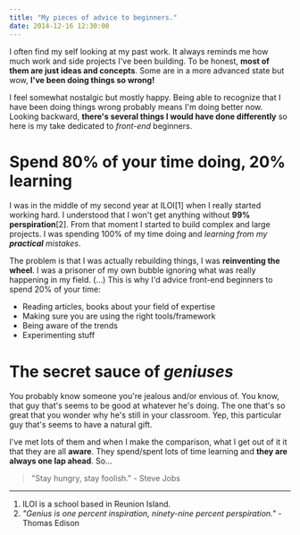```yaml
---
title: "My pieces of advice to beginners."
date: 2014-12-16 12:30:00
---
```


I often find my self looking at my past work.
It always reminds me how much work and side projects I've been building.
To be honest, **most of them are just ideas and concepts**.
Some are in a more advanced state but wow, **I've been doing things so wrong!**

I feel somewhat nostalgic but mostly happy.
Being able to recognize that I have been doing things wrong probably means I'm doing better now.
Looking backward, **there's several things I would have done differently** so here is my take dedicated to _front-end_ beginners.

# Spend 80% of your time doing, 20% learning

I was in the middle of my second year at ILOI[1] when I really started working hard.
I understood that I won't get anything without **99% perspiration**[2].
From that moment I started to build complex and large projects.
I was spending 100% of my time doing and _learning from my **practical** mistakes_.

The problem is that I was actually rebuilding things, I was **reinventing the wheel**.
I was a prisoner of my own bubble ignoring what was really happening in my field.
(...)
This is why I'd advice front-end beginners to spend 20% of your time:

* Reading articles, books about your field of expertise
* Making sure you are using the right tools/framework
* Being aware of the trends
* Experimenting stuff

# The secret sauce of _geniuses_

You probably know someone you're jealous and/or envious of.
You know, that guy that's seems to be good at whatever he's doing.
The one that's so great that you wonder why he's still in your classroom.
Yep, this particular guy that's seems to have a natural gift.

I've met lots of them and when I make the comparison, what I get out of it it that they are all **aware**.
They spend/spent lots of time learning and **they are always one lap ahead**.
So...

> "Stay hungry, stay foolish." - Steve Jobs

---

1. ILOI is a school based in Reunion Island.
2. _"Genius is one percent inspiration, ninety-nine percent perspiration."_ - Thomas Edison